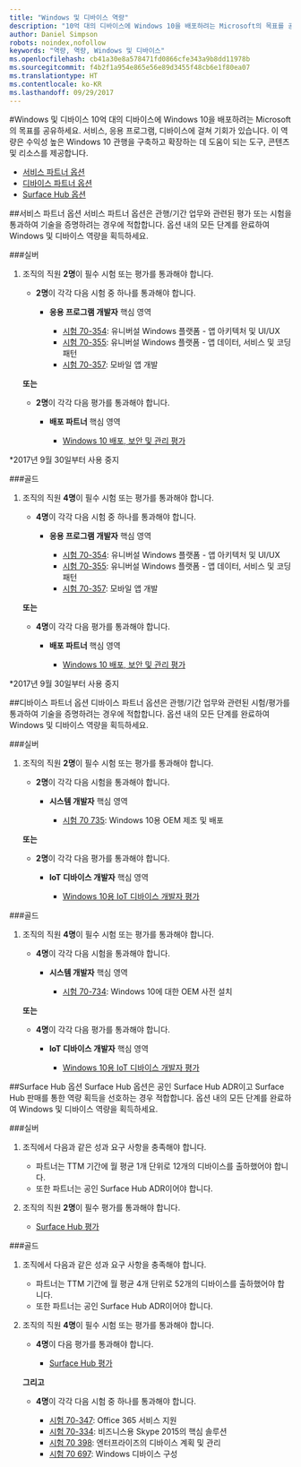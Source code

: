 ```yaml
---
title: "Windows 및 디바이스 역량"
description: "10억 대의 디바이스에 Windows 10을 배포하려는 Microsoft의 목표를 공유하세요. 서비스, 응용 프로그램, 디바이스에 걸쳐 기회가 있습니다. 이 역량은 수익성 높은 Windows 10 관행을 구축하고 확장하는 데 도움이 되는 도구, 콘텐츠 및 리소스를 제공합니다."
author: Daniel Simpson
robots: noindex,nofollow
keywords: "역량, 역량, Windows 및 디바이스"
ms.openlocfilehash: cb41a30e8a578471fd0866cfe343a9b8dd11978b
ms.sourcegitcommit: f4b2f1a954e865e56e89d3455f48cb6e1f80ea07
ms.translationtype: HT
ms.contentlocale: ko-KR
ms.lasthandoff: 09/29/2017
---
```

#<a name="windows-and-devices"></a>Windows 및 디바이스 
10억 대의 디바이스에 Windows 10을 배포하려는 Microsoft의 목표를 공유하세요. 서비스, 응용 프로그램, 디바이스에 걸쳐 기회가 있습니다. 이 역량은 수익성 높은 Windows 10 관행을 구축하고 확장하는 데 도움이 되는 도구, 콘텐츠 및 리소스를 제공합니다.

- [서비스 파트너 옵션](#service-partner-option)
- [디바이스 파트너 옵션](#device-partner-option)
- [Surface Hub 옵션](#surface-hub-option)

##<a name="service-partner-option"></a>서비스 파트너 옵션
서비스 파트너 옵션은 관행/기간 업무와 관련된 평가 또는 시험을 통과하여 기술을 증명하려는 경우에 적합합니다. 옵션 내의 모든 단계를 완료하여 Windows 및 디바이스 역량을 획득하세요.

###<a name="silver"></a>실버
1. 조직의 직원 **2명**이 필수 시험 또는 평가를 통과해야 합니다.

    - **2명**이 각각 다음 시험 중 하나를 통과해야 합니다.

        - **응용 프로그램 개발자** 핵심 영역

            - [시험 70-354](https://www.microsoft.com/en-us/learning/exam-70-354.aspx): 유니버설 Windows 플랫폼 - 앱 아키텍처 및 UI/UX
            - [시험 70-355](https://www.microsoft.com/en-us/learning/exam-70-355.aspx): 유니버설 Windows 플랫폼 - 앱 데이터, 서비스 및 코딩 패턴
            - [시험 70-357](https://www.microsoft.com/en-us/learning/exam-70-357.aspx): 모바일 앱 개발

    **또는**

    - **2명**이 각각 다음 평가를 통과해야 합니다.

        - **배포 파트너** 핵심 영역

            - [Windows 10 배포, 보안 및 관리 평가](https://partneruniversity.microsoft.com/?whr=uri:MicrosoftAccount&courseId=16022&scoId=eGcisv8BC_3806265419)

*2017년 9월 30일부터 사용 중지

###<a name="gold"></a>골드
1. 조직의 직원 **4명**이 필수 시험 또는 평가를 통과해야 합니다.
    - **4명**이 각각 다음 시험 중 하나를 통과해야 합니다.
        - **응용 프로그램 개발자** 핵심 영역

            - [시험 70-354](https://www.microsoft.com/en-us/learning/exam-70-354.aspx): 유니버설 Windows 플랫폼 - 앱 아키텍처 및 UI/UX
            - [시험 70-355](https://www.microsoft.com/en-us/learning/exam-70-355.aspx): 유니버설 Windows 플랫폼 - 앱 데이터, 서비스 및 코딩 패턴
            - [시험 70-357](https://www.microsoft.com/en-us/learning/exam-70-357.aspx): 모바일 앱 개발

    **또는**

    - **4명**이 각각 다음 평가를 통과해야 합니다.

        - **배포 파트너** 핵심 영역

            - [Windows 10 배포, 보안 및 관리 평가](https://partneruniversity.microsoft.com/?whr=uri:MicrosoftAccount&courseId=16022&scoId=eGcisv8BC_3806265419)

*2017년 9월 30일부터 사용 중지

##<a name="device-partner-option"></a>디바이스 파트너 옵션
디바이스 파트너 옵션은 관행/기간 업무와 관련된 시험/평가를 통과하여 기술을 증명하려는 경우에 적합합니다. 옵션 내의 모든 단계를 완료하여 Windows 및 디바이스 역량을 획득하세요.

###<a name="silver"></a>실버
1. 조직의 직원 **2명**이 필수 시험 또는 평가를 통과해야 합니다.

    - **2명**이 각각 다음 시험을 통과해야 합니다.

        - **시스템 개발자** 핵심 영역

            - [시험 70 735](https://www.microsoft.com/en-us/learning/exam-70-735.aspx): Windows 10용 OEM 제조 및 배포

    **또는**

    - **2명**이 각각 다음 평가를 통과해야 합니다.

        - **IoT 디바이스 개발자** 핵심 영역

            - [Windows 10용 IoT 디바이스 개발자 평가](https://partneruniversity.microsoft.com/?whr=uri:MicrosoftAccount&courseId=15887&scoId=mwJPK2B8B_9004778676)

###<a name="gold"></a>골드
1. 조직의 직원 **4명**이 필수 시험 또는 평가를 통과해야 합니다.

    - **4명**이 각각 다음 시험을 통과해야 합니다.

        - **시스템 개발자** 핵심 영역

            - [시험 70-734](https://www.microsoft.com/en-us/learning/exam-70-734.aspx): Windows 10에 대한 OEM 사전 설치

    **또는**

    - **4명**이 각각 다음 평가를 통과해야 합니다.

        - **IoT 디바이스 개발자** 핵심 영역
        
            - [Windows 10용 IoT 디바이스 개발자 평가](https://partneruniversity.microsoft.com/?whr=uri:MicrosoftAccount&courseId=15887&scoId=mwJPK2B8B_9004778676)

##<a name="surface-hub-option"></a>Surface Hub 옵션
Surface Hub 옵션은 공인 Surface Hub ADR이고 Surface Hub 판매를 통한 역량 획득을 선호하는 경우 적합합니다. 옵션 내의 모든 단계를 완료하여 Windows 및 디바이스 역량을 획득하세요.

###<a name="silver"></a>실버
1. 조직에서 다음과 같은 성과 요구 사항을 충족해야 합니다.

    - 파트너는 TTM 기간에 월 평균 1개 단위로 12개의 디바이스를 출하했어야 합니다.
    - 또한 파트너는 공인 Surface Hub ADR이어야 합니다.

2. 조직의 직원 **2명**이 필수 평가를 통과해야 합니다.

    - [Surface Hub 평가](https://PartnerUniversity.microsoft.com?whr=uri:MicrosoftAccount&courseId=16722&scoId=jcNMRQouC_5906265419)


###<a name="gold"></a>골드
1. 조직에서 다음과 같은 성과 요구 사항을 충족해야 합니다.

    - 파트너는 TTM 기간에 월 평균 4개 단위로 52개의 디바이스를 출하했어야 합니다.
    - 또한 파트너는 공인 Surface Hub ADR이어야 합니다.

2. 조직의 직원 **4명**이 필수 시험 또는 평가를 통과해야 합니다.

    - **4명**이 다음 평가를 통과해야 합니다.
    
        - [Surface Hub 평가](https://PartnerUniversity.microsoft.com?whr=uri:MicrosoftAccount&courseId=16722&scoId=jcNMRQouC_5906265419)
    
    **그리고**

    - **4명**이 각각 다음 시험 중 하나를 통과해야 합니다.

        - [시험 70-347](https://www.microsoft.com/en-us/learning/exam-70-347.aspx): Office 365 서비스 지원
        - [시험 70-334](https://www.microsoft.com/en-us/learning/exam-70-334.aspx): 비즈니스용 Skype 2015의 핵심 솔루션 
        - [시험 70 398](https://www.microsoft.com/en-us/learning/exam-70-398.aspx): 엔터프라이즈의 디바이스 계획 및 관리
        - [시험 70 697](https://www.microsoft.com/en-us/learning/exam-70-697.aspx): Windows 디바이스 구성 



      



 


